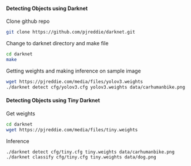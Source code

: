 #### Detecting Objects using Darknet

Clone github repo
```bash
git clone https://github.com/pjreddie/darknet.git
```
Change to darknet directory and make file 
```bash
cd darknet 
make
```
Getting weights and making inference on sample image
```bash
wget https://pjreddie.com/media/files/yolov3.weights
./darknet detect cfg/yolov3.cfg yolov3.weights data/carhumanbike.png
```

#### Detecting Objects using Tiny Darknet 

Get weights 
```bash
cd darknet 
wget https://pjreddie.com/media/files/tiny.weights 
```
Inference 
```bash
./darknet detect cfg/tiny.cfg tiny.weights data/carhumanbike.png
./darknet classify cfg/tiny.cfg tiny.weights data/dog.png
```

